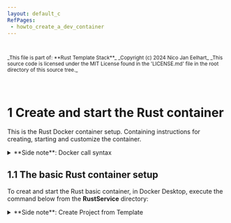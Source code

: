 ```yaml
---
layout: default_c
RefPages:
 - howto_create_a_dev_container
--- 
```


<small>
<br><br>
_This file is part of: **Rust Template Stack**_
_Copyright (c) 2024 Nico Jan Eelhart_
_This source code is licensed under the MIT License found in the  'LICENSE.md' file in the root directory of this source tree._
</small>
<br><br>
<br>

# 1 Create and start the Rust container
This is the Rust Docker container setup. Containing instructions for creating, starting and customize the container.

<details closed>  
  <summary class="clickable-summary">
  <span  class="summary-icon"></span> 
  **Side note**: Docker call syntax
  </summary> 	<!-- On same line is failure, Don't indent the following Markdown lines!  -->
  
>### Docker call syntax 
<small> (***Skip this if you known docker basics***) </small><br>
**Take note: Docker calling context**
Because we use Docker files (Dockerfile and compose) with descriptive names, for example, **Dockerfile_Nodejs_React_Cont** instead of plain **Dockerfile**, this has an impact on the way Docker commands are run and called. For example, with a plain **Dockerfile**, we would use this command to call the Docker file in the **Docker Compose** file:
<br>
```
context: .
dockerfile: Dockefile
```
In our case, we cannot use the default name but have to specify the name we gave, thus:<br>
```     
build: 	    
context: .
dockerfile: Dockerfile_Nodejs_React_Cont	    
```
 The same applies for using the build command. With the default Dockerfile, you can use this:
```
 docker build 
 # This will assume a file: Dockerfile is available
```
With the named file, we have to use
```
 docker build -f MyDockerFileNameHere
```
The same applies for running the Compose file (use **-f** option)
</details>

## 1.1 The basic Rust container setup
To creat and start the Rust basic container, in Docker Desktop, execute the command below from the **RustService** directory:  

<details closed>  
  <summary class="clickable-summary">
  <span  class="summary-icon"></span> 
  **Side note**: Create Project from Template
  </summary> 	<!-- On same line is failure, Don't indent the following Markdown lines!  -->
  
>### Create Project from Template
>>  <small> ***Skipp this if you known how to deal with copy\customize docker files*** </small> <br>
>
> To adapt the template directory for your project, follow these steps. This guide assumes you’re using the React stack; if you’re working with a different stack (e.g., PHP, Rust), simply replace “React” with the stack name your are using.
> 1. Copy the whole directory to your project name:
`copy "React Development Template Stack" MyReactStack` <br> <br>
> 1. within your **MyReactStack** open the ***[name]Service*** directory <br><br>
*Warning*{: style="color: red;font-size:13px; "} <small>When using multiple containers, it's a good idea to rename the directory (for example, by adding a number) before proceeding. Otherwise, the containers will be grouped together, which is generally helpful, but this can lead to caching issues in certain container stacks, such as React. These issues may manifest as the same directories appearing in the container from a previous instance after running the **compose_nodejs_react_cont.yml** command. Caching problems can be quite troublesome in some Docker stack configurations</small> <br><br>
> 3. Customize the Dockerfiles: Since most Docker Compose setups involve a parent-child relationship (i.e., chaining), a change in one Dockerfile may require updates to all related files. Follow these steps:<br><br>
3.1  In the first compose_\* file change the **services name** to an appropriate name: <br>
```services:
webserver-nodejs-react:  # Change this ```<br> &nbsp;&nbsp;&nbsp;&nbsp;&nbsp;&nbsp;&nbsp;&nbsp;&nbsp; <!-- sorry for this --> 	
<small> <sup>*</sup>Always use lowercase!</small> <br><br>
3.2 The above **service name** may appear more than once in the same file, update these service names as well! <br><br>
3.3 Changes the **service name**  from step 3.1 in the other **compose_\* files**  <br><br>
3.4 Check the compose_\* files when it contain a **image name** than update this to your own image name:<br>
`` build:`` <br>
``     context: .  ``<br>
``     dockerfile: Dockerfile_Nodejs_React_Cont`` <br>
``       image: eelhart/react-base:latest      `` <br>
``		# Update above. i.e: [yourname/react-prjx]`` <br><br>
3.5 This **image name** may appear in other compose_\* files and other Dockerfile_\* files, updates these image names as well.
>
> 4 Lastly, update the ports to ensure that each host port is unique across all running containers. In your Docker Compose file, you might see this configuration: <br>
``ports:`` <br>
``target: 3001        # Container port.`` <br> 
`` published: 3002    # Host port, Make SURE it is unique    `` <br>
<br><small> Alternatively, the syntax might look like this (achieving the same result): </small><br>
`` ports:`` <br>
`` - "3002:3001"      # host:container`` <br><br>
> **Make sure that Host port: 3002 is not used by any other docker container or other services on your host!**
<br> <br>
</details>


```
# Create and start the Rust container
docker-compose -f compose_rust_cont.yml up -d --build --force-recreate
```

### <a name="add-on_webrocket"></a> 1.1 Optional add a Web Rocket project (using a add-on Docker compose file)
Optional, you can add one or more ***'Rocket'***  web framework projects, this creates a new project (directory) and installs the needed libraries 
1. For this, first you must set an environment variable which indicates the project name (which will be a directory). In case of a Windows host, set an environment variable with:
```
$env:PRJ_NAME_ARG="name_of_project_directory"
```
> *Note:*{: style="color: orange;font-size:13px; "} <br>
> <small>When you don't set this variable a ***default*** will be used, taken from the file: ***.env*** ('default_project_name')</small>

2. Then executing the add-on compose file
```
docker-compose -f compose_rocket_prj_addon.yml up -d --build  --force-recreate                  
```
> *Note:*{: style="color: orange;font-size:13px; "} <br>
> <small>our project is created in \app\[$env:PRJ_NAME_ARG] if environment is not set a default name is used</small>

3. Then in the container, in the newly created project directory(project_name_dir), execute first a command to **build** the project and then a command to **run** the project
```
cargo build --release			# Builds the project
cargo run --release			# Runs the rocket server
```
### Setup Result
After this command you can open a browser in the host and surf to : [http://localhost:8000/](http://localhost:8000/)



### 1.2 Notes and things to be-aware of
- ***Project files are created in the container (/app)*** not on the host, there is a bind mount on the container: **/host/workdir** in the host you find it in: **/workdir** You can use this to copy the projects here, so they are available on the host.<br><br>
- The new project name directory(see step 1) will contain a ***rocket.toml*** file that holds the web settings, one of these setting is the:
***address = "0.0.0.0"*** this must be set to 0.0.0.0 to make sure the host can access the web site. 
Another important settings is for example: port, if you change this make sure to update also the 'compose_rust_cont.yml' file. Other settings are available as comments in the file(not all) <br><br>
- The config file and the template main are copied from the host in the directory:
 ***RustService\Rocket_customized*** <br><br>
- When running more than one web application on the same server make sure to use another web port in the Rocket.toml file and in the docker files(compose)<br><br>
- use: ```$env:PRJ_NAME_ARG ``` in Power-shell host command box to test the new directory that will be created

